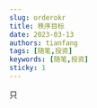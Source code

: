 ```yaml
---
slug: orderokr
title: 秩序目标
date: 2023-03-13
authors: tianfang
tags: [随笔,投资]
keywords: [随笔,投资]
sticky: 1
---
```


只